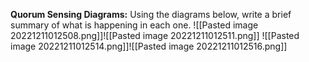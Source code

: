 **Quorum Sensing Diagrams:** Using the diagrams below, write a brief summary of what is happening in each one.
![[Pasted image 20221211012508.png]]![[Pasted image 20221211012511.png]]
![[Pasted image 20221211012514.png]]![[Pasted image 20221211012516.png]]

